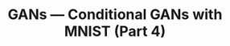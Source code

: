 ---
title: GANs — Conditional GANs with MNIST (Part 4)
tags: [Deep Learning, Generative Adversarial Nets, MNIST, Python, Tutorial]
# style : fill, border
style: border
color: info
description: Brief theoretical introduction to Conditional Generative Adversarial Nets or CGANs and practical implementation using Python and Keras/TensorFlow in Jupyter Notebook.
external_url: https://medium.com/@mafda_/gans-conditional-gans-with-mnist-part-4-7f816d274d8c
---